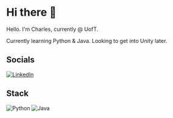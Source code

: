 # Hi there 👋
Hello. I'm Charles, currently @ UofT.

Currently learning Python & Java. Looking to get into Unity later.

## Socials
[![LinkedIn](https://img.shields.io/badge/LinkedIn-%230077B5.svg?logo=linkedin&logoColor=white)](https://linkedin.com/in/-charlescheung)

## Stack
![Python](https://img.shields.io/badge/python-3670A0?style=for-the-badge&logo=python&logoColor=ffdd54) ![Java](https://img.shields.io/badge/java-%23ED8B00.svg?style=for-the-badge&logo=java&logoColor=white)
